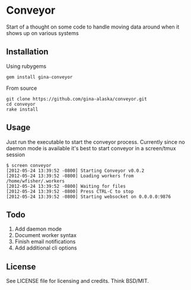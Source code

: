 Conveyor
========

Start of a thought on some code to handle moving data around when it shows up on various systems

Installation
------------

Using rubygems

    gem install gina-conveyor

From source

    git clone https://github.com/gina-alaska/conveyor.git
    cd conveyor
    rake install
 
Usage
-----

Just run the executable to start the conveyor process.  Currently since no daemon mode is available it's best to start conveyor in a screen/tmux session

    $ screen conveyor
    [2012-05-24 13:39:52 -0800] Starting Conveyor v0.0.2
    [2012-05-24 13:39:52 -0800] Loading workers from /home/wfisher/.workers
    [2012-05-24 13:39:52 -0800] Waiting for files
    [2012-05-24 13:39:52 -0800] Press CTRL-C to stop
    [2012-05-24 13:39:52 -0800] Starting websocket on 0.0.0.0:9876

Todo
----

1. Add daemon mode
2. Document worker syntax
3. Finish email notifications
4. Add additional cli options

License
-------

See LICENSE file for licensing and credits.  Think BSD/MIT.
